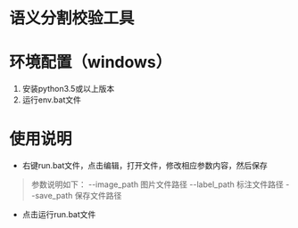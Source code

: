# 语义分割校验工具

# 环境配置（windows）
1. 安装python3.5或以上版本
2. 运行env.bat文件

# 使用说明
- 右键run.bat文件，点击编辑，打开文件，修改相应参数内容，然后保存

>参数说明如下：
--image_path 图片文件路径
--label_path 标注文件路径
--save_path 保存文件路径

- 点击运行run.bat文件



